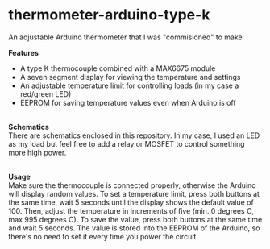 # thermometer-arduino-type-k
An adjustable Arduino thermometer that I was "commisioned" to make

<b>Features</b>
<ul>
  <li>A type K thermocouple combined with a MAX6675 module</li>
  <li>A seven segment display for viewing the temperature and settings</li>
  <li>An adjustable temperature limit for controlling loads (in my case a red/green LED)</li>
  <li>EEPROM for saving temperature values even when Arduino is off</li>
</ul>

<br><b>Schematics</b><br>
There are schematics enclosed in this repository. In my case, I used an LED as my load but feel free to add a relay or MOSFET to control something more high power.

<br><b>Usage</b><br>
Make sure the thermocouple is connected properly, otherwise the Arduino will display random values. To set a temperature limit, press both buttons at the same time, wait 5 seconds until the display shows the default value of 100. Then, adjust the temperature in increments of five (min. 0 degrees C, max 995 degrees C). To save the value, press both buttons at the same time and wait 5 seconds. The value is stored into the EEPROM of the Arduino, so there's no need to set it every time you power the circuit.

